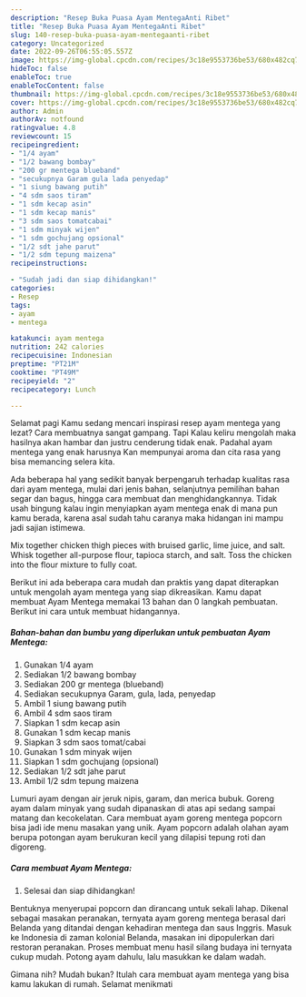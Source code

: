 ```yaml
---
description: "Resep Buka Puasa Ayam MentegaAnti Ribet"
title: "Resep Buka Puasa Ayam MentegaAnti Ribet"
slug: 140-resep-buka-puasa-ayam-mentegaanti-ribet
category: Uncategorized
date: 2022-09-26T06:55:05.557Z
image: https://img-global.cpcdn.com/recipes/3c18e9553736be53/680x482cq70/ayam-mentega-foto-resep-utama.jpg
hideToc: false
enableToc: true
enableTocContent: false
thumbnail: https://img-global.cpcdn.com/recipes/3c18e9553736be53/680x482cq70/ayam-mentega-foto-resep-utama.jpg
cover: https://img-global.cpcdn.com/recipes/3c18e9553736be53/680x482cq70/ayam-mentega-foto-resep-utama.jpg
author: Admin
authorAv: notfound
ratingvalue: 4.8
reviewcount: 15
recipeingredient:
- "1/4 ayam"
- "1/2 bawang bombay"
- "200 gr mentega blueband"
- "secukupnya Garam gula lada penyedap"
- "1 siung bawang putih"
- "4 sdm saos tiram"
- "1 sdm kecap asin"
- "1 sdm kecap manis"
- "3 sdm saos tomatcabai"
- "1 sdm minyak wijen"
- "1 sdm gochujang opsional"
- "1/2 sdt jahe parut"
- "1/2 sdm tepung maizena"
recipeinstructions:

- "Sudah jadi dan siap dihidangkan!"
categories:
- Resep
tags:
- ayam
- mentega

katakunci: ayam mentega 
nutrition: 242 calories
recipecuisine: Indonesian
preptime: "PT21M"
cooktime: "PT49M"
recipeyield: "2"
recipecategory: Lunch

---
```



Selamat pagi Kamu sedang mencari inspirasi resep ayam mentega yang lezat? Cara membuatnya sangat gampang. Tapi Kalau keliru mengolah maka hasilnya akan hambar dan justru cenderung tidak enak. Padahal ayam mentega yang enak harusnya Kan mempunyai aroma dan cita rasa yang bisa memancing selera kita.


Ada beberapa hal yang sedikit banyak berpengaruh terhadap kualitas rasa dari ayam mentega, mulai dari jenis bahan, selanjutnya pemilihan bahan segar dan bagus, hingga cara membuat dan menghidangkannya. Tidak usah bingung kalau ingin menyiapkan ayam mentega enak di mana pun kamu berada, karena asal sudah tahu caranya maka hidangan ini mampu jadi sajian istimewa.

Mix together chicken thigh pieces with bruised garlic, lime juice, and salt. Whisk together all-purpose flour, tapioca starch, and salt. Toss the chicken into the flour mixture to fully coat.


Berikut ini ada beberapa cara mudah dan praktis yang dapat diterapkan untuk mengolah ayam mentega yang siap dikreasikan. Kamu dapat membuat Ayam Mentega memakai 13 bahan dan 0 langkah pembuatan. Berikut ini cara untuk membuat hidangannya.

<!--inarticleads1-->

##### Bahan-bahan dan bumbu yang diperlukan untuk pembuatan Ayam Mentega:

1. Gunakan 1/4 ayam
1. Sediakan 1/2 bawang bombay
1. Sediakan 200 gr mentega (blueband)
1. Sediakan secukupnya Garam, gula, lada, penyedap
1. Ambil 1 siung bawang putih
1. Ambil 4 sdm saos tiram
1. Siapkan 1 sdm kecap asin
1. Gunakan 1 sdm kecap manis
1. Siapkan 3 sdm saos tomat/cabai
1. Gunakan 1 sdm minyak wijen
1. Siapkan 1 sdm gochujang (opsional)
1. Sediakan 1/2 sdt jahe parut
1. Ambil 1/2 sdm tepung maizena


Lumuri ayam dengan air jeruk nipis, garam, dan merica bubuk. Goreng ayam dalam minyak yang sudah dipanaskan di atas api sedang sampai matang dan kecokelatan. Cara membuat ayam goreng mentega popcorn bisa jadi ide menu masakan yang unik. Ayam popcorn adalah olahan ayam berupa potongan ayam berukuran kecil yang dilapisi tepung roti dan digoreng. 

<!--inarticleads2-->

##### Cara membuat Ayam Mentega:


1. Selesai dan siap dihidangkan!

Bentuknya menyerupai popcorn dan dirancang untuk sekali lahap. Dikenal sebagai masakan peranakan, ternyata ayam goreng mentega berasal dari Belanda yang ditandai dengan kehadiran mentega dan saus Inggris. Masuk ke Indonesia di zaman kolonial Belanda, masakan ini dipopulerkan dari restoran peranakan. Proses membuat menu hasil silang budaya ini ternyata cukup mudah. Potong ayam dahulu, lalu masukkan ke dalam wadah. 

Gimana nih? Mudah bukan? Itulah cara membuat ayam mentega yang bisa kamu lakukan di rumah. Selamat menikmati
